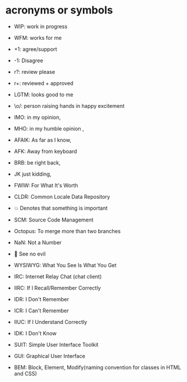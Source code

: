 # acronyms or symbols


* WIP: work in progress
* WFM: works for me
* +1: agree/support
* -1: Disagree
* r?: review please
* r+: reviewed + approved
* LGTM: looks good to me
* \o/: person raising hands in happy excitement


* IMO: in my opinion,
* MHO: in my humble opinion ,
* AFAIK: As far as I know,
* AFK: Away from keyboard
* BRB: be right back,
* JK just kidding,


* FWIW: For What It's Worth
* CLDR: Common Locale Data Repository
* 💥 Denotes that something is important
* SCM: Source Code Management
* Octopus: To merge more than two branches
* NaN: Not a Number
* 🙈 See no evil
* WYSIWYG: What You See Is What You Get
* IRC: Internet Relay Chat (chat client)
* IIRC: If I Recall/Remember Correctly
* IDR: I Don't Remember
* ICR: I Can't Remember
* IIUC: If I Understand Correctly
* IDK: I Don't Know
* SUIT: Simple User Interface Toolkit
* GUI: Graphical User Interface
* BEM: Block, Element, Modify(naming convention for classes in HTML and CSS)
